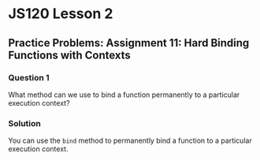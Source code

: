 # JS120 Lesson 2

## Practice Problems: Assignment 11: Hard Binding Functions with Contexts

### Question 1

What method can we use to bind a function permanently to a particular execution
context?

### Solution

You can use the `bind` method to permanently bind a function to a particular
execution context.
